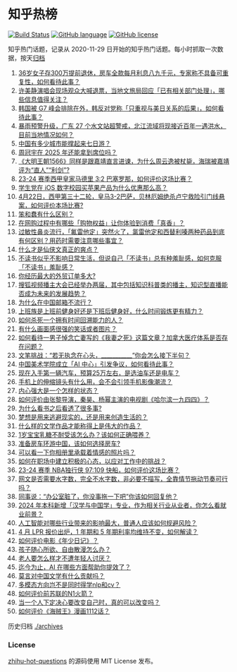 # 知乎热榜
[![Build Status](https://github.com/ToWeLong/zhihu-hot-questions/workflows/CI/badge.svg)](https://github.com/ToWeLong/zhihu-hot-questions/actions)
[![GitHub language](https://img.shields.io/badge/language-golang-orange.svg)](https://golang.org/)
[![GitHub license](https://img.shields.io/github/license/ToWeLong/zhihu-hot-questions)](https://github.com/ToWeLong/zhihu-hot-questions/blob/main/LICENSE)

知乎热门话题，记录从 2020-11-29 日开始的知乎热门话题。每小时抓取一次数据，按天[归档](./archives)

<!-- BEGIN -->

1. [36岁女子存300万提前退休，房车全款每月利息八九千元，专家称不具备可重复性，如何看待此事？](https://www.zhihu.com/question/653634390)
1. [许美静演唱会现场观众大喊退票，当地文旅局回应「已有相关部门处理」，哪些信息值得关注？](https://www.zhihu.com/question/653651513)
1. [韩国被 G7 峰会排除在外，韩反对党称「只重视与美日关系的后果」，如何看待此事？](https://www.zhihu.com/question/653717985)
1. [暴雨预警升级，广东 27 个水文站超警戒，北江流域将现接近百年一遇洪水，目前当地情况如何？](https://www.zhihu.com/question/653651534)
1. [中国有多少城市能撑起来七日游？](https://www.zhihu.com/question/652919609)
1. [周冠宇在 2025 年还能拿到席位吗？](https://www.zhihu.com/question/648490957)
1. [《大明王朝1566》同样是跟嘉靖直言进谏，为什么周云逸被杖毙，海瑞被嘉靖评为“直人”“利剑”?](https://www.zhihu.com/question/652916780)
1. [23-24 赛季西甲皇家马德里 3:2 巴塞罗那，如何评价这场比赛？](https://www.zhihu.com/question/653683569)
1. [学生党在 iOS 数字校园买苹果产品为什么优惠那么高？](https://www.zhihu.com/question/653657465)
1. [4月22日，西甲第三十二轮，皇马3-2巴萨，贝林厄姆绝杀卢宁救险引门线悬案，如何评价本场比赛?](https://www.zhihu.com/question/653700977)
1. [笨和蠢有什么区别？](https://www.zhihu.com/question/650481017)
1. [在网购过程中有哪些「购物权益」让你体验到消费「真香」？](https://www.zhihu.com/question/653719578)
1. [过敏性鼻炎流行，「氟雷他定」突然火了，氯雷他定和西替利嗪两种药品到底有何区别？用药时需要注意哪些事宜？](https://www.zhihu.com/question/653300257)
1. [什么才是仙侠文真正的爽点？](https://www.zhihu.com/question/648281611)
1. [不读书似乎不影响日常生活，但说自己「不读书」总有种羞耻感，如何克服「不读书」羞耻感？](https://www.zhihu.com/question/653243911)
1. [你经历最大的外贸订单多大?](https://www.zhihu.com/question/361905628)
1. [搜狐视频播主大会已经举办两届，其中包括知识科普类的播主，知识型直播能否成为未来的发展趋势？](https://www.zhihu.com/question/653722652)
1. [为什么在中国邮箱不流行？](https://www.zhihu.com/question/378318261)
1. [上班族是上班前健身好还是下班后健身好，什么时间锻炼更有精力？](https://www.zhihu.com/question/653429557)
1. [如何杀死一个拥有时间回溯能力的人？](https://www.zhihu.com/question/282608765)
1. [有什么画面感很强的笑话或者图片？](https://www.zhihu.com/question/50830094)
1. [如何看待一男子悼念亡妻写的《我妻之死》这篇文章？加拿大医疗体系是否存在问题？](https://www.zhihu.com/question/653636283)
1. [文笔挑战：“若无执念在心头，___________”你会怎么接下半句？](https://www.zhihu.com/question/650349170)
1. [中国美术学院成立「AI 中心」引发争议，如何看待此事？](https://www.zhihu.com/question/653048924)
1. [现在入手第一辆汽车，预算25万左右，是选油车还是电车？](https://www.zhihu.com/question/653471952)
1. [手机上的伸缩镜头有什么用，会不会引领手机影像潮流？](https://www.zhihu.com/question/653411032)
1. [内心强大是一个怎样的状态？](https://www.zhihu.com/question/653633324)
1. [如何评价由张黎导演，秦昊、杨幂主演的电视剧《哈尔滨一九四四》？](https://www.zhihu.com/question/653658740)
1. [为什么看书之后看透了很多事?](https://www.zhihu.com/question/653654592)
1. [梦想是用来逃避现实的，还是用来创造生活的？](https://www.zhihu.com/question/653679772)
1. [什么样的文学作品才能称得上是伟大的作品？](https://www.zhihu.com/question/321669400)
1. [1岁宝宝乳糖不耐受该怎么办？该如何正确喂养？](https://www.zhihu.com/question/653630128)
1. [准备房车环游中国，该如何选择房车?](https://www.zhihu.com/question/627175195)
1. [可以看一下你相册里承载着情感的照片吗？](https://www.zhihu.com/question/653466443)
1. [如何在职场中建立积极的心态，以应对工作中的挑战？](https://www.zhihu.com/question/653627819)
1. [23-24 赛季 NBA独行侠 97:109 快船，如何评价这场比赛？](https://www.zhihu.com/question/653683836)
1. [网文是否需要水字数，完全不水字数，非必要不描写，全靠情节拖动节奏可行吗？](https://www.zhihu.com/question/585650412)
1. [同事说：“办公室脏了，你没事拖一下吧”你该如何回复他？](https://www.zhihu.com/question/652881766)
1. [2024 年本科新增「汉学与中国学」专业，作为相关行业从业者，你怎么看就业前景？](https://www.zhihu.com/question/651409369)
1. [人工智能对哪些行业带来的影响最大，普通人应该如何规避风险？](https://www.zhihu.com/question/649114294)
1. [4 月 LPR 报价出炉，1 年期和 5 年期利率均维持不变，如何解读？](https://www.zhihu.com/question/653718865)
1. [如何评价电影《年少日记》？](https://www.zhihu.com/question/653344355)
1. [孩子随心所欲、自由散漫怎么办？](https://www.zhihu.com/question/653633806)
1. [老人要怎么样才不遭年轻人讨厌？](https://www.zhihu.com/question/501529602)
1. [迄今为止，AI 在哪些方面帮助你提效了？](https://www.zhihu.com/question/653107399)
1. [莫言对中国文学有什么贡献吗？](https://www.zhihu.com/question/653570300)
1. [多模态方向岂不是同时得学nlp和cv？](https://www.zhihu.com/question/650512607)
1. [如何评价前苏联的N1火箭？](https://www.zhihu.com/question/25869462)
1. [当一个人下定决心要改变自己时，真的可以改变吗？](https://www.zhihu.com/question/653119748)
1. [如何评价《海贼王》漫画1112话？](https://www.zhihu.com/question/653330276)

<!-- END -->

历史归档 [./archives](./archives)


### License
[zhihu-hot-questions](https://github.com/towelong/zhihu-hot-questions) 的源码使用 MIT License 发布。